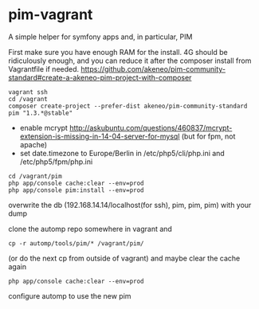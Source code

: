 # pim-vagrant
A simple helper for symfony apps and, in particular, PIM

First make sure you have enough RAM for the install. 4G should be ridiculously enough, and you can reduce it after the composer install from Vagrantfile if needed.
https://github.com/akeneo/pim-community-standard#create-a-akeneo-pim-project-with-composer

```
vagrant ssh
cd /vagrant
composer create-project --prefer-dist akeneo/pim-community-standard pim "1.3.*@stable"
```

* enable mcrypt http://askubuntu.com/questions/460837/mcrypt-extension-is-missing-in-14-04-server-for-mysql (but for fpm, not apache)
* set date.timezone to Europe/Berlin in /etc/php5/cli/php.ini and /etc/php5/fpm/php.ini

```
cd /vagrant/pim
php app/console cache:clear --env=prod
php app/console pim:install --env=prod
```

overwrite the db (192.168.14.14/localhost(for ssh), pim, pim, pim) with your dump

clone the automp repo somewhere in vagrant and 
```
cp -r automp/tools/pim/* /vagrant/pim/
```
(or do the next cp from outside of vagrant)
and maybe clear the cache again
```
php app/console cache:clear --env=prod
```
configure automp to use the new pim
